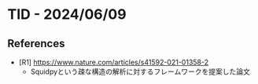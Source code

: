 # TID - 2024/06/09
<!--
## Learnings
- 
- 
-->



<!--
## Reflections & Insights
- 
- 
-->

<!--
## Plans for Tomorrow
- 
- 
-->

## References
- [R1] https://www.nature.com/articles/s41592-021-01358-2
  - Squidpyという疎な構造の解析に対するフレームワークを提案した論文

